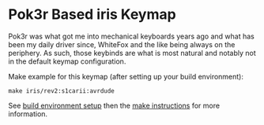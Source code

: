 # Pok3r Based iris Keymap

Pok3r was what got me into mechanical keyboards years ago and what has been my daily driver since, WhiteFox and the like being always on the periphery. As such, those keybinds are what is most natural and notably not in the default keymap configuration.

Make example for this keymap (after setting up your build environment):

    make iris/rev2:s1carii:avrdude

See [build environment setup](https://docs.qmk.fm/build_environment_setup.html) then the [make instructions](https://docs.qmk.fm/make_instructions.html) for more information.
